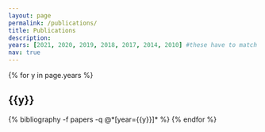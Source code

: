 ```yaml
---
layout: page
permalink: /publications/
title: Publications
description:
years: [2021, 2020, 2019, 2018, 2017, 2014, 2010] #these have to match publications
nav: true
---
```


<div class="publications">

{% for y in page.years %}
  <h2 class="year">{{y}}</h2>
  {% bibliography -f papers -q @*[year={{y}}]* %}
{% endfor %}

</div>
